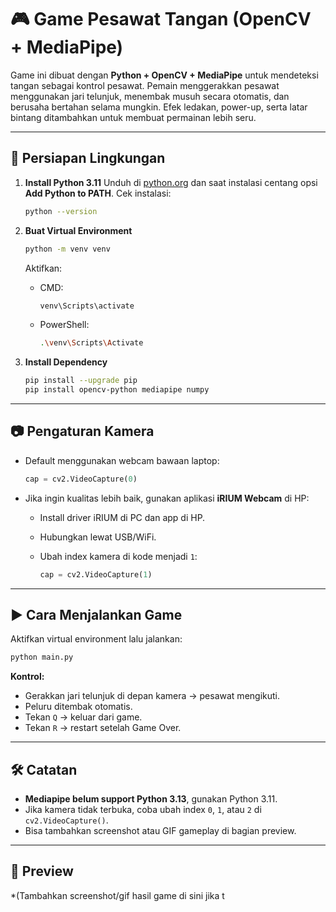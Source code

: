 # 🎮 Game Pesawat Tangan (OpenCV + MediaPipe)

Game ini dibuat dengan **Python + OpenCV + MediaPipe** untuk mendeteksi tangan sebagai kontrol pesawat. Pemain menggerakkan pesawat menggunakan jari telunjuk, menembak musuh secara otomatis, dan berusaha bertahan selama mungkin. Efek ledakan, power-up, serta latar bintang ditambahkan untuk membuat permainan lebih seru.

---

## 🚀 Persiapan Lingkungan

1. **Install Python 3.11**
   Unduh di [python.org](https://www.python.org/downloads/windows/) dan saat instalasi centang opsi **Add Python to PATH**.
   Cek instalasi:

   ```bash
   python --version
   ```

2. **Buat Virtual Environment**

   ```bash
   python -m venv venv
   ```

   Aktifkan:

   * CMD:

     ```bash
     venv\Scripts\activate
     ```
   * PowerShell:

     ```bash
     .\venv\Scripts\Activate
     ```

3. **Install Dependency**

   ```bash
   pip install --upgrade pip
   pip install opencv-python mediapipe numpy
   ```

---

## 📷 Pengaturan Kamera

* Default menggunakan webcam bawaan laptop:

  ```python
  cap = cv2.VideoCapture(0)
  ```
* Jika ingin kualitas lebih baik, gunakan aplikasi **iRIUM Webcam** di HP:

  * Install driver iRIUM di PC dan app di HP.
  * Hubungkan lewat USB/WiFi.
  * Ubah index kamera di kode menjadi `1`:

    ```python
    cap = cv2.VideoCapture(1)
    ```

---

## ▶️ Cara Menjalankan Game

Aktifkan virtual environment lalu jalankan:

```bash
python main.py
```

**Kontrol:**

* Gerakkan jari telunjuk di depan kamera → pesawat mengikuti.
* Peluru ditembak otomatis.
* Tekan `Q` → keluar dari game.
* Tekan `R` → restart setelah Game Over.

---

## 🛠️ Catatan

* **Mediapipe belum support Python 3.13**, gunakan Python 3.11.
* Jika kamera tidak terbuka, coba ubah index `0`, `1`, atau `2` di `cv2.VideoCapture()`.
* Bisa tambahkan screenshot atau GIF gameplay di bagian preview.

---

## 📸 Preview

*(Tambahkan screenshot/gif hasil game di sini jika t
